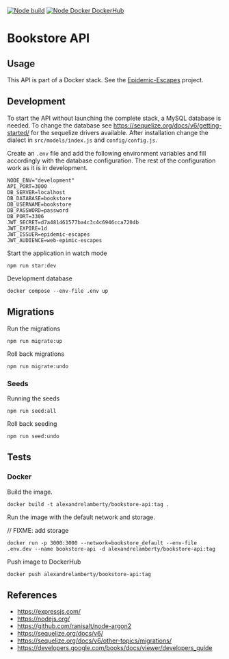 [![Node build](https://github.com/alexandrelamberty/bookstore-api/actions/workflows/node.yaml/badge.svg)](https://github.com/alexandrelamberty/bookstore-api/actions/workflows/node.yaml)
[![Node Docker DockerHub](https://github.com/alexandrelamberty/bookstore-api/actions/workflows/docker.yml/badge.svg)](https://github.com/alexandrelamberty/bookstore-api/actions/workflows/docker.yml)

# Bookstore API

## Usage

This API is part of a Docker stack. See the [Epidemic-Escapes](https://github.com/alexandrelamberty/epidemic-escapes) project.

## Development

To start the API without launching the complete stack, a MySQL database is needed.
To change the database see <https://sequelize.org/docs/v6/getting-started/> for the sequelize drivers available. After installation change the dialect in `src/models/index.js` and `config/config.js`.

Create an `.env` file and add the following environment variables and fill accordingly with the database configuration. The rest of the configuration work as it is in development.

```properties
NODE_ENV="development"
API_PORT=3000
DB_SERVER=localhost
DB_DATABASE=bookstore
DB_USERNAME=bookstore
DB_PASSWORD=password
DB_PORT=3306
JWT_SECRET=d7a481461577ba4c3c4c6946cca7204b
JWT_EXPIRE=1d
JWT_ISSUER=epidemic-escapes
JWT_AUDIENCE=web-epimic-escapes
```

Start the application in watch mode

```shell
npm run star:dev
```

Development database

```shell
docker compose --env-file .env up
```

## Migrations

Run the migrations

```shell
npm run migrate:up
```

Roll back migrations

```shell
npm run migrate:undo
```

### Seeds

Running the seeds

```shell
npm run seed:all
```

Roll back seeding

```shell
npm run seed:undo
```

## Tests

### Docker

Build the image.

```shell
docker build -t alexandrelamberty/bookstore-api:tag .
```

Run the image with the default network and storage.

// FIXME: add storage

```shell
docker run -p 3000:3000 --network=bookstore_default --env-file .env.dev --name bookstore-api -d alexandrelamberty/bookstore-api:tag
```

Push image to DockerHub

```shell
docker push alexandrelamberty/bookstore-api:tag
```

## References

- <https://expressjs.com/>
- <https://nodejs.org/>
- <https://github.com/ranisalt/node-argon2>
- <https://sequelize.org/docs/v6/>
- <https://sequelize.org/docs/v6/other-topics/migrations/>
- <https://developers.google.com/books/docs/viewer/developers_guide>
